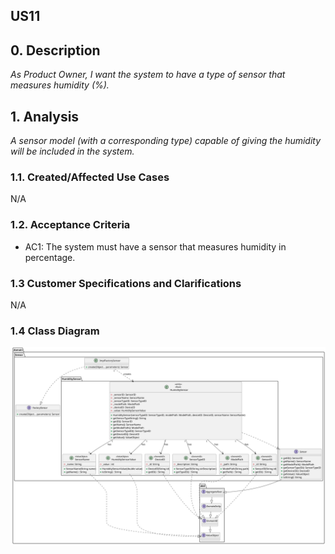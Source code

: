 ## US11

## 0. Description
_As Product Owner, I want the system to have a type of sensor that measures humidity (%)._

## 1. Analysis
_A sensor model (with a corresponding type) capable of giving the humidity will be included in the system._

### 1.1. Created/Affected Use Cases
N/A

### 1.2. Acceptance Criteria
* AC1: The system must have a sensor that measures humidity in percentage.

### 1.3 Customer Specifications and Clarifications
N/A

### 1.4 Class Diagram
![ClassDiagram](artifacts/us11_CD_v2.svg)
